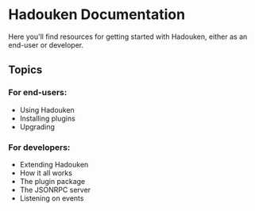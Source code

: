 # Hadouken Documentation

Here you'll find resources for getting started with Hadouken, either as an end-user or developer.

## Topics

### For end-users:

- Using Hadouken
 - Installing plugins
 - Upgrading

### For developers:

- Extending Hadouken
 - How it all works
 - The plugin package
 - The JSONRPC server
 - Listening on events